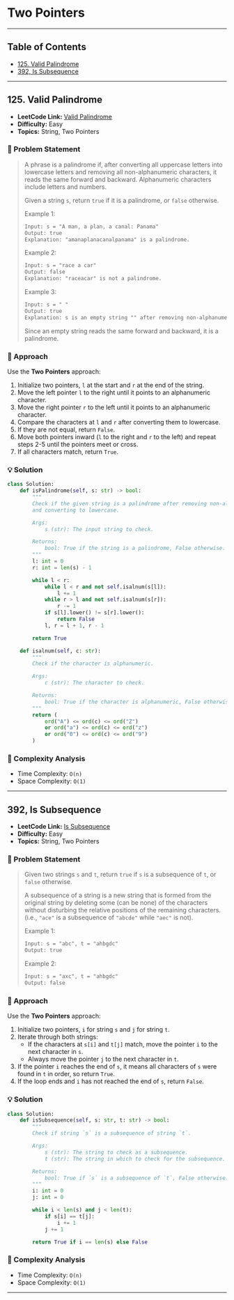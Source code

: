 # Two Pointers

---

## Table of Contents

- [125. Valid Palindrome](#125-valid-palindrome)
- [392, Is Subsequence](#392-is-subsequence)

---

## 125. Valid Palindrome

- **LeetCode Link:** [Valid Palindrome](https://leetcode.com/problems/valid-palindrome/)
- **Difficulty:** Easy
- **Topics:** String, Two Pointers

### 🧠 Problem Statement

> A phrase is a palindrome if, after converting all uppercase letters into lowercase letters and removing all non-alphanumeric characters, it reads the same forward and backward. Alphanumeric characters include letters and numbers.
>
> Given a string `s`, return `true` if it is a palindrome, or `false` otherwise.
>
> Example 1:
>
> ```txt
> Input: s = "A man, a plan, a canal: Panama"
> Output: true
> Explanation: "amanaplanacanalpanama" is a palindrome.
> ```
>
> Example 2:
>
> ```txt
> Input: s = "race a car"
> Output: false
> Explanation: "raceacar" is not a palindrome.
> ```
>
> Example 3:
>
> ```txt
> Input: s = " "
> Output: true
> Explanation: s is an empty string "" after removing non-alphanumeric characters.
> ```
>
> Since an empty string reads the same forward and backward, it is a palindrome.

### 🧩 Approach

Use the **Two Pointers** approach:

1. Initialize two pointers, `l` at the start and `r` at the end of the string.
2. Move the left pointer `l` to the right until it points to an alphanumeric character.
3. Move the right pointer `r` to the left until it points to an alphanumeric character.
4. Compare the characters at `l` and `r` after converting them to lowercase.
5. If they are not equal, return `False`.
6. Move both pointers inward (`l` to the right and `r` to the left) and repeat steps 2-5 until the pointers meet or cross.
7. If all characters match, return `True`.

### 💡 Solution

```python
class Solution:
    def isPalindrome(self, s: str) -> bool:
        """
        Check if the given string is a palindrome after removing non-alphanumeric characters
        and converting to lowercase.

        Args:
            s (str): The input string to check.

        Returns:
            bool: True if the string is a palindrome, False otherwise.
        """
        l: int = 0
        r: int = len(s) - 1

        while l < r:
            while l < r and not self.isalnum(s[l]):
                l += 1
            while r > l and not self.isalnum(s[r]):
                r -= 1
            if s[l].lower() != s[r].lower():
                return False
            l, r = l + 1, r - 1

        return True

    def isalnum(self, c: str):
        """
        Check if the character is alphanumeric.

        Args:
            c (str): The character to check.

        Returns:
            bool: True if the character is alphanumeric, False otherwise.
        """
        return (
            ord("A") <= ord(c) <= ord("Z")
            or ord("a") <= ord(c) <= ord("z")
            or ord("0") <= ord(c) <= ord("9")
        )
```

### 🧮 Complexity Analysis

- Time Complexity: `O(n)`
- Space Complexity: `O(1)`

---

## 392, Is Subsequence

- **LeetCode Link:** [Is Subsequence](https://leetcode.com/problems/is-subsequence/)
- **Difficulty:** Easy
- **Topics:** String, Two Pointers

### 🧠 Problem Statement

> Given two strings `s` and `t`, return `true` if `s` is a subsequence of `t`, or `false` otherwise.
>
> A subsequence of a string is a new string that is formed from the original string by deleting some (can be none) of the characters without disturbing the relative positions of the remaining characters. (i.e., `"ace"` is a subsequence of `"abcde"` while `"aec"` is not).
>
> Example 1:
>
> ```txt
> Input: s = "abc", t = "ahbgdc"
> Output: true
> ```
>
> Example 2:
>
> ```txt
> Input: s = "axc", t = "ahbgdc"
> Output: false
> ```

### 🧩 Approach

Use the **Two Pointers** approach:

1. Initialize two pointers, `i` for string `s` and `j` for string `t`.
2. Iterate through both strings:
   - If the characters at `s[i]` and `t[j]` match, move the pointer `i` to the next character in `s`.
   - Always move the pointer `j` to the next character in `t`.
3. If the pointer `i` reaches the end of `s`, it means all characters of `s` were found in `t` in order, so return `True`.
4. If the loop ends and `i` has not reached the end of `s`, return `False`.

### 💡 Solution

```python
class Solution:
    def isSubsequence(self, s: str, t: str) -> bool:
        """
        Check if string `s` is a subsequence of string `t`.

        Args:
            s (str): The string to check as a subsequence.
            t (str): The string in which to check for the subsequence.

        Returns:
            bool: True if `s` is a subsequence of `t`, False otherwise.
        """
        i: int = 0
        j: int = 0

        while i < len(s) and j < len(t):
            if s[i] == t[j]:
                i += 1
            j += 1

        return True if i == len(s) else False
```

### 🧮 Complexity Analysis

- Time Complexity: `O(n)`
- Space Complexity: `O(1)`

---
